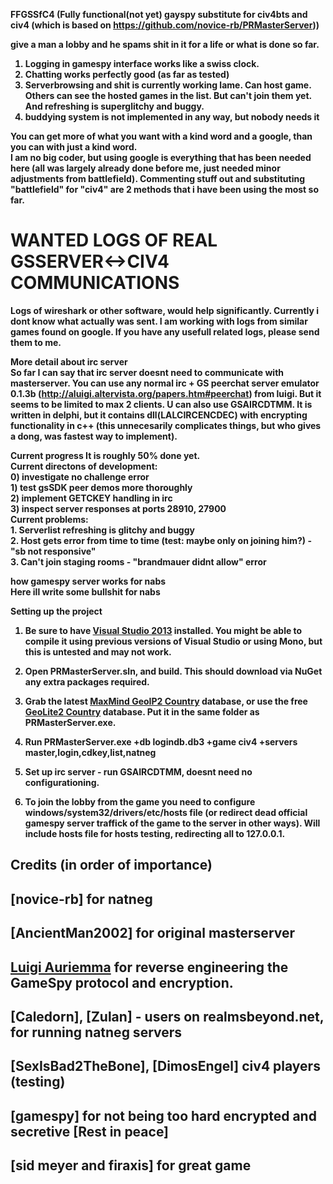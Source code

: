 <strong>FFGSSfC4 (Fully functional(not yet) gayspy substitute for civ4bts and civ4 (which is based on https://github.com/novice-rb/PRMasterServer))


<strong>give a man a lobby and he spams shit in it for a life or what is done so far.</strong><br>

1. Logging in gamespy interface works like a swiss clock.
2. Chatting works perfectly good (as far as tested) 
3. Serverbrowsing and shit is currently working lame. Can host game. Others can see the hosted games in the list. But can't join them yet. And refreshing is superglitchy and buggy.
4. buddying system is not implemented in any way, but nobody needs it


<strong>You can get more of what you want with a kind word and a google, than you can with just a kind word.</strong><br>
I am no big coder, but using google is everything that has been needed here (all was largely already done before me, just needed minor adjustments from battlefield). Commenting stuff out and substituting "battlefield" for "civ4" are 2 methods that i have been using the most so far.


WANTED LOGS OF REAL GSSERVER<->CIV4 COMMUNICATIONS
==================================================
Logs of wireshark or other software, would help significantly. Currently i dont know what actually was sent.
I am working with logs from similar games found on google. If you have any usefull related logs, please send them to me.


<strong>More detail about irc server</strong><br>
So far I can say that irc server doesnt need to communicate with masterserver. You can use any normal irc + GS peerchat server emulator 0.1.3b (http://aluigi.altervista.org/papers.htm#peerchat) from luigi. But it seems to be limited to max 2 clients. U can also use GSAIRCDTMM. It is written in delphi, but it contains dll(LALCIRCENCDEC) with encrypting functionality in c++ (this unnecesarily complicates things, but who gives a dong, was fastest way to implement).


<strong>
Current progress</strong>
It is roughly 50% done yet.<br>
  Current directons of development:<br>
    0) investigate no challenge error<br>
    1) test gsSDK peer demos more thoroughly<br>
    2) implement GETCKEY handling in irc<br>
    3) inspect server responses at ports 28910, 27900 <br>

<strong>
Current problems:<br></strong>
1. Serverlist refreshing is glitchy and buggy<br>
2. Host gets error from time to time (test: maybe only on joining him?) - "sb not responsive"<br>
3. Can't join staging rooms - "brandmauer didnt allow" error




<strong>how gamespy server works for nabs</strong>
<br>
Here ill write some bullshit for nabs


<strong>Setting up the project</strong><br>

1. Be sure to have [Visual Studio 2013](http://www.microsoft.com/en-us/download/details.aspx?id=40787) installed.  You might be able to compile it using previous versions of Visual Studio or using Mono, but this is untested and may not work.

2. Open **PRMasterServer.sln**, and build. This should download via NuGet any extra packages required.

3. Grab the latest [MaxMind GeoIP2 Country](https://www.maxmind.com/en/country) database, or use the free [GeoLite2 Country](http://dev.maxmind.com/geoip/geoip2/geolite2/) database. Put it in the same folder as **PRMasterServer.exe**.

5. Run **PRMasterServer.exe +db logindb.db3 +game civ4 +servers master,login,cdkey,list,natneg**

6. Set up irc server - run GSAIRCDTMM, doesnt need no configurationing.

7. To join the lobby from the game you need to configure windows/system32/drivers/etc/hosts file (or redirect dead official gamespy server traffick of the game to the server in other ways). Will include hosts file for hosts testing, redirecting all to 127.0.0.1.


Credits (in order of importance)
---------------------

[novice-rb] for natneg
--
[AncientMan2002] for original masterserver
--
[Luigi Auriemma](http://aluigi.org) for reverse engineering the GameSpy protocol and encryption.
--
[Caledorn], [Zulan] - users on realmsbeyond.net, for running natneg servers
--
[SexIsBad2TheBone], [DimosEngel] civ4 players (testing)
--
[gamespy] for not being too hard encrypted and secretive [Rest in peace]
--
[sid meyer and firaxis] for great game
--

